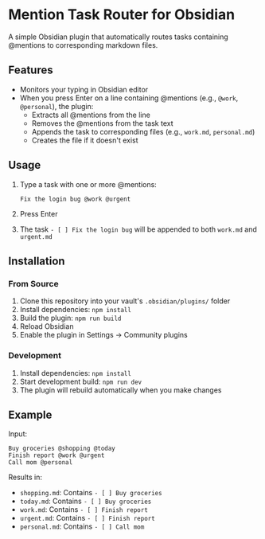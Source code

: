 # Mention Task Router for Obsidian

A simple Obsidian plugin that automatically routes tasks containing @mentions to corresponding markdown files.

## Features

- Monitors your typing in Obsidian editor
- When you press Enter on a line containing @mentions (e.g., `@work`, `@personal`), the plugin:
  - Extracts all @mentions from the line
  - Removes the @mentions from the task text
  - Appends the task to corresponding files (e.g., `work.md`, `personal.md`)
  - Creates the file if it doesn't exist

## Usage

1. Type a task with one or more @mentions:
   ```
   Fix the login bug @work @urgent
   ```

2. Press Enter

3. The task `- [ ] Fix the login bug` will be appended to both `work.md` and `urgent.md`

## Installation

### From Source

1. Clone this repository into your vault's `.obsidian/plugins/` folder
2. Install dependencies: `npm install`
3. Build the plugin: `npm run build`
4. Reload Obsidian
5. Enable the plugin in Settings → Community plugins

### Development

1. Install dependencies: `npm install`
2. Start development build: `npm run dev`
3. The plugin will rebuild automatically when you make changes

## Example

Input:
```
Buy groceries @shopping @today
Finish report @work @urgent
Call mom @personal
```

Results in:
- `shopping.md`: Contains `- [ ] Buy groceries`
- `today.md`: Contains `- [ ] Buy groceries`
- `work.md`: Contains `- [ ] Finish report`
- `urgent.md`: Contains `- [ ] Finish report`
- `personal.md`: Contains `- [ ] Call mom`

